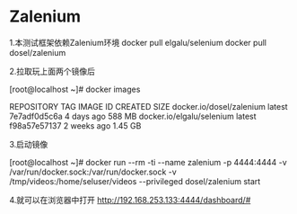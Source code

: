 # Zalenium

1.本测试框架依赖Zalenium环境
docker pull elgalu/selenium
docker pull dosel/zalenium

2.拉取玩上面两个镜像后


[root@localhost ~]# docker images

REPOSITORY                                                     TAG                 IMAGE ID            CREATED             SIZE
docker.io/dosel/zalenium                                       latest              7e7adf0d5c6a        4 days ago          588 MB
docker.io/elgalu/selenium                                      latest              f98a57e57137        2 weeks ago         1.45 GB

3.启动镜像

[root@localhost ~]# docker run --rm -ti --name zalenium -p 4444:4444     -v /var/run/docker.sock:/var/run/docker.sock     -v /tmp/videos:/home/seluser/videos     --privileged dosel/zalenium start


4.就可以在浏览器中打开
http://192.168.253.133:4444/dashboard/#


